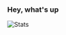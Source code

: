 ### Hey, what's up

![Stats](https://github-readme-stats.vercel.app/api?username=L-Nafaryus&show_icons=true&theme=merko)
